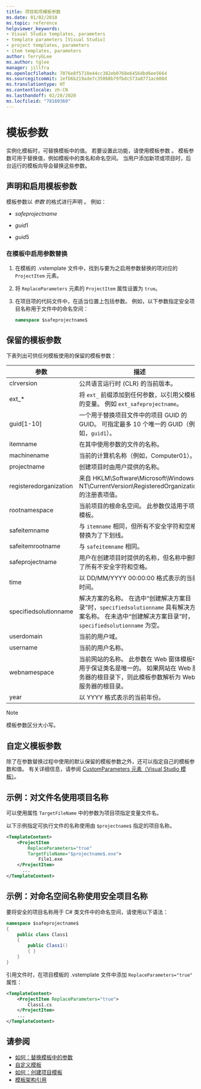 ```yaml
---
title: 项目和项模板参数
ms.date: 01/02/2018
ms.topic: reference
helpviewer_keywords:
- Visual Studio templates, parameters
- template parameters [Visual Studio]
- project templates, parameters
- item templates, parameters
author: TerryGLee
ms.author: tglee
manager: jillfra
ms.openlocfilehash: 7076e8f5718e44cc382eb0768e6456dbd6ee5664
ms.sourcegitcommit: 1efb6b219ade7c35068b79fbdc573a8771ac608d
ms.translationtype: HT
ms.contentlocale: zh-CN
ms.lasthandoff: 02/28/2020
ms.locfileid: "78169360"
---
```

# <a name="template-parameters"></a>模板参数

实例化模板时，可替换模板中的值。 若要设置此功能，请使用模板参数  。 模板参数可用于替换值，例如模板中的类名和命名空间。 当用户添加新项或项目时，后台运行的模板向导会替换这些参数。

## <a name="declare-and-enable-template-parameters"></a>声明和启用模板参数

模板参数以 $参数$ 的格式进行声明  。 例如：

- $safeprojectname$

- $guid1$

- $guid5$

### <a name="enable-parameter-substitution-in-templates"></a>在模板中启用参数替换

1. 在模板的 .vstemplate  文件中，找到与要为之启用参数替换的项对应的 `ProjectItem` 元素。

1. 将 `ReplaceParameters` 元素的 `ProjectItem` 属性设置为 `true`。

1. 在项目项的代码文件中，在适当位置上包括参数。 例如，以下参数指定安全项目名称用于文件中的命名空间：

    ```csharp
    namespace $safeprojectname$
    ```

## <a name="reserved-template-parameters"></a>保留的模板参数

下表列出可供任何模板使用的保留的模板参数：

|参数|描述|
|---------------|-----------------|
|clrversion|公共语言运行时 (CLR) 的当前版本。|
|ext_*|将 `ext_` 前缀添加到任何参数，以引用父模板的变量。 例如 `ext_safeprojectname`。|
|guid[1-10]|一个用于替换项目文件中的项目 GUID 的 GUID。 可指定最多 10 个唯一的 GUID（例如，`guid1`）。|
|itemname|在其中使用参数的文件的名称。|
|machinename|当前的计算机名称（例如，Computer01）。|
|projectname|创建项目时由用户提供的名称。|
|registeredorganization|来自 HKLM\Software\Microsoft\Windows NT\CurrentVersion\RegisteredOrganization 的注册表项值。|
|rootnamespace|当前项目的根命名空间。 此参数仅适用于项模板。|
|safeitemname|与 `itemname` 相同，但所有不安全字符和空格替换为了下划线。|
|safeitemrootname|与 `safeitemname` 相同。|
|safeprojectname|用户在创建项目时提供的名称，但名称中删除了所有不安全字符和空格。|
|time|以 DD/MM/YYYY 00:00:00 格式表示的当前时间。|
|specifiedsolutionname|解决方案的名称。 在选中“创建解决方案目录”时，`specifiedsolutionname` 具有解决方案名称。 在未选中“创建解决方案目录”时，`specifiedsolutionname` 为空。|
|userdomain|当前的用户域。|
|username|当前的用户名称。|
|webnamespace|当前网站的名称。 此参数在 Web 窗体模板中用于保证类名是唯一的。 如果网站在 Web 服务器的根目录下，则此模板参数解析为 Web 服务器的根目录。|
|year|以 YYYY 格式表示的当前年份。|

> [!NOTE]
> 模板参数区分大小写。

## <a name="custom-template-parameters"></a>自定义模板参数

除了在参数替换过程中使用的默认保留的模板参数之外，还可以指定自己的模板参数和值。 有关详细信息，请参阅 [CustomParameters 元素（Visual Studio 模板）](../extensibility/customparameters-element-visual-studio-templates.md)。

## <a name="example-use-the-project-name-for-a-file-name"></a>示例：对文件名使用项目名称

可以使用属性 `TargetFileName` 中的参数为项目项指定变量文件名。

以下示例指定可执行文件的名称使用由 `$projectname$` 指定的项目名称。

```xml
<TemplateContent>
    <ProjectItem
        ReplaceParameters="true"
        TargetFileName="$projectname$.exe">
            File1.exe
    </ProjectItem>
      ...
</TemplateContent>
```

## <a name="example-use-the-safe-project-name-for-the-namespace-name"></a>示例：对命名空间名称使用安全项目名称

要将安全的项目名称用于 C# 类文件中的命名空间，请使用以下语法：

```csharp
namespace $safeprojectname$
{
    public class Class1
    {
        public Class1()
        { }
    }
}
```

引用文件时，在项目模板的 .vstemplate  文件中添加 `ReplaceParameters="true"` 属性：

```xml
<TemplateContent>
    <ProjectItem ReplaceParameters="true">
        Class1.cs
    </ProjectItem>
    ...
</TemplateContent>
```

## <a name="see-also"></a>请参阅

- [如何：替换模板中的参数](how-to-substitute-parameters-in-a-template.md)
- [自定义模板](../ide/customizing-project-and-item-templates.md)
- [如何：创建项目模板](../ide/how-to-create-project-templates.md)
- [模板架构引用](../extensibility/visual-studio-template-schema-reference.md)
